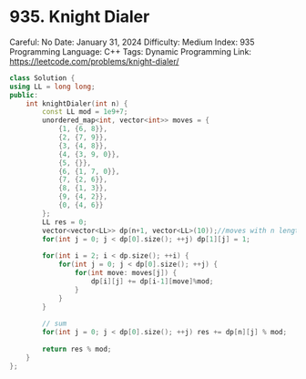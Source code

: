 # 935. Knight Dialer

Careful: No
Date: January 31, 2024
Difficulty: Medium
Index: 935
Programming Language: C++
Tags: Dynamic Programming
Link: https://leetcode.com/problems/knight-dialer/

```cpp
class Solution {
using LL = long long;
public:
    int knightDialer(int n) {
        const LL mod = 1e9+7;
        unordered_map<int, vector<int>> moves = {
            {1, {6, 8}},
            {2, {7, 9}},
            {3, {4, 8}},
            {4, {3, 9, 0}},
            {5, {}},
            {6, {1, 7, 0}},
            {7, {2, 6}},
            {8, {1, 3}},
            {9, {4, 2}},
            {0, {4, 6}}
        };
        LL res = 0;
        vector<vector<LL>> dp(n+1, vector<LL>(10));//moves with n length, ending in digit j
        for(int j = 0; j < dp[0].size(); ++j) dp[1][j] = 1;
        
        for(int i = 2; i < dp.size(); ++i) {
            for(int j = 0; j < dp[0].size(); ++j) {
                for(int move: moves[j]) {
                    dp[i][j] += dp[i-1][move]%mod;
                }
            }
        }
        
        // sum
        for(int j = 0; j < dp[0].size(); ++j) res += dp[n][j] % mod;
        
        return res % mod;
    }
};
```